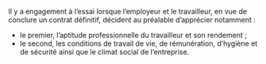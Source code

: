Il y a engagement à l’essai lorsque l’employeur et le travailleur, en vue de conclure un contrat définitif, décident au préalable d’apprécier notamment :
- le premier, l’aptitude professionnelle du travailleur et son rendement ;
- le second, les conditions de travail de vie, de rémunération, d’hygiène et de sécurité ainsi que le climat social de l’entreprise.